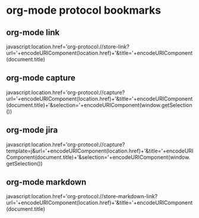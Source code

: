 # org-mode protocol bookmarks #

## org-mode link ##

javascript:location.href='org-protocol://store-link?url='+encodeURIComponent(location.href)+'&title='+encodeURIComponent(document.title)

## org-mode capture ##

javascript:location.href='org-protocol://capture?url='+encodeURIComponent(location.href)+'&title='+encodeURIComponent(document.title)+'&selection='+encodeURIComponent(window.getSelection())

## org-mode jira ##

javascript:location.href='org-protocol://capture?template=j&url='+encodeURIComponent(location.href)+'&title='+encodeURIComponent(document.title)+'&selection='+encodeURIComponent(window.getSelection())

## org-mode markdown ##

javascript:location.href='org-protocol://store-markdown-link?url='+encodeURIComponent(location.href)+'&title='+encodeURIComponent(document.title)
